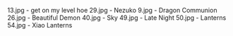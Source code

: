 13.jpg - get on my level hoe
29.jpg - Nezuko
9.jpg - Dragon Communion
26.jpg - Beautiful Demon
40.jpg - Sky
49.jpg - Late Night
50.jpg - Lanterns
54.jpg - Xiao Lanterns
